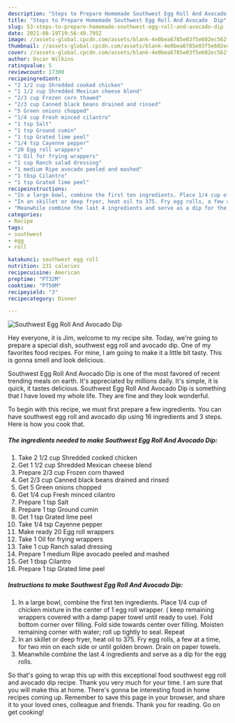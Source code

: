 ```yaml
---
description: "Steps to Prepare Homemade Southwest Egg Roll And Avocado  Dip"
title: "Steps to Prepare Homemade Southwest Egg Roll And Avocado  Dip"
slug: 53-steps-to-prepare-homemade-southwest-egg-roll-and-avocado-dip
date: 2021-08-19T19:56:49.795Z
image: //assets-global.cpcdn.com/assets/blank-4e0bea6785e03f5e602ec562f230caae08da540cada707380b4fe1bbebba43da.png
thumbnail: //assets-global.cpcdn.com/assets/blank-4e0bea6785e03f5e602ec562f230caae08da540cada707380b4fe1bbebba43da.png
cover: //assets-global.cpcdn.com/assets/blank-4e0bea6785e03f5e602ec562f230caae08da540cada707380b4fe1bbebba43da.png
author: Oscar Wilkins
ratingvalue: 5
reviewcount: 17300
recipeingredient:
- "2 1/2 cup Shredded cooked chicken"
- "1 1/2 cup Shredded Mexican cheese blend"
- "2/3 cup Frozen corn thawed"
- "2/3 cup Canned black beans drained and rinsed"
- "5 Green onions chopped"
- "1/4 cup Fresh minced cilantro"
- "1 tsp Salt"
- "1 tsp Ground cumin"
- "1 tsp Grated lime peel"
- "1/4 tsp Cayenne pepper"
- "20 Egg roll wrappers"
- "1 Oil for frying wrappers"
- "1 cup Ranch salad dressing"
- "1 medium Ripe avocado peeled and mashed"
- "1 tbsp Cilantro"
- "1 tsp Grated lime peel"
recipeinstructions:
- "In a large bowl, combine the first ten ingredients. Place 1/4 cup of chicken mixture in the center of 1 egg roll wrapper. ( keep remaining wrappers covered with a damp paper towel until ready to use). Fold bottom corner over filling. Fold side towards center over filling. Moisten remaining corner with water; roll up tightly to seal. Repeat"
- "In an skillet or deep fryer, heat oil to 375. Fry egg rolls, a few at a time, for two min on each side or until golden brown. Drain on paper towels."
- "Meanwhile combine the last 4 ingredients and serve as a dip for the egg rolls."
categories:
- Recipe
tags:
- southwest
- egg
- roll

katakunci: southwest egg roll 
nutrition: 231 calories
recipecuisine: American
preptime: "PT32M"
cooktime: "PT50M"
recipeyield: "3"
recipecategory: Dinner

---
```



![Southwest Egg Roll And Avocado  Dip](//assets-global.cpcdn.com/assets/blank-4e0bea6785e03f5e602ec562f230caae08da540cada707380b4fe1bbebba43da.png)

Hey everyone, it is Jim, welcome to my recipe site. Today, we're going to prepare a special dish, southwest egg roll and avocado  dip. One of my favorites food recipes. For mine, I am going to make it a little bit tasty. This is gonna smell and look delicious.



Southwest Egg Roll And Avocado  Dip is one of the most favored of recent trending meals on earth. It's appreciated by millions daily. It's simple, it is quick, it tastes delicious. Southwest Egg Roll And Avocado  Dip is something that I have loved my whole life. They are fine and they look wonderful.


To begin with this recipe, we must first prepare a few ingredients. You can have southwest egg roll and avocado  dip using 16 ingredients and 3 steps. Here is how you cook that.

<!--inarticleads1-->

##### The ingredients needed to make Southwest Egg Roll And Avocado  Dip:

1. Take 2 1/2 cup Shredded cooked chicken
1. Get 1 1/2 cup Shredded Mexican cheese blend
1. Prepare 2/3 cup Frozen corn thawed
1. Get 2/3 cup Canned black beans drained and rinsed
1. Get 5 Green onions chopped
1. Get 1/4 cup Fresh minced cilantro
1. Prepare 1 tsp Salt
1. Prepare 1 tsp Ground cumin
1. Get 1 tsp Grated lime peel
1. Take 1/4 tsp Cayenne pepper
1. Make ready 20 Egg roll wrappers
1. Take 1 Oil for frying wrappers
1. Take 1 cup Ranch salad dressing
1. Prepare 1 medium Ripe avocado peeled and mashed
1. Get 1 tbsp Cilantro
1. Prepare 1 tsp Grated lime peel




<!--inarticleads2-->

##### Instructions to make Southwest Egg Roll And Avocado  Dip:

1. In a large bowl, combine the first ten ingredients. Place 1/4 cup of chicken mixture in the center of 1 egg roll wrapper. ( keep remaining wrappers covered with a damp paper towel until ready to use). Fold bottom corner over filling. Fold side towards center over filling. Moisten remaining corner with water; roll up tightly to seal. Repeat
1. In an skillet or deep fryer, heat oil to 375. Fry egg rolls, a few at a time, for two min on each side or until golden brown. Drain on paper towels.
1. Meanwhile combine the last 4 ingredients and serve as a dip for the egg rolls.




So that's going to wrap this up with this exceptional food southwest egg roll and avocado  dip recipe. Thank you very much for your time. I am sure that you will make this at home. There's gonna be interesting food in home recipes coming up. Remember to save this page in your browser, and share it to your loved ones, colleague and friends. Thank you for reading. Go on get cooking!
